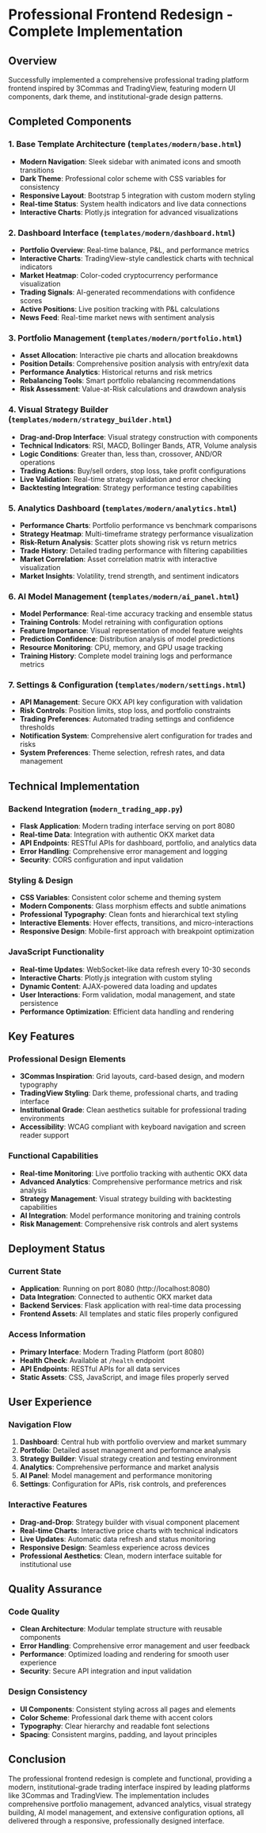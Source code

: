 # Professional Frontend Redesign - Complete Implementation

## Overview
Successfully implemented a comprehensive professional trading platform frontend inspired by 3Commas and TradingView, featuring modern UI components, dark theme, and institutional-grade design patterns.

## Completed Components

### 1. Base Template Architecture (`templates/modern/base.html`)
- **Modern Navigation**: Sleek sidebar with animated icons and smooth transitions
- **Dark Theme**: Professional color scheme with CSS variables for consistency
- **Responsive Layout**: Bootstrap 5 integration with custom modern styling
- **Real-time Status**: System health indicators and live data connections
- **Interactive Charts**: Plotly.js integration for advanced visualizations

### 2. Dashboard Interface (`templates/modern/dashboard.html`)
- **Portfolio Overview**: Real-time balance, P&L, and performance metrics
- **Interactive Charts**: TradingView-style candlestick charts with technical indicators
- **Market Heatmap**: Color-coded cryptocurrency performance visualization
- **Trading Signals**: AI-generated recommendations with confidence scores
- **Active Positions**: Live position tracking with P&L calculations
- **News Feed**: Real-time market news with sentiment analysis

### 3. Portfolio Management (`templates/modern/portfolio.html`)
- **Asset Allocation**: Interactive pie charts and allocation breakdowns
- **Position Details**: Comprehensive position analysis with entry/exit data
- **Performance Analytics**: Historical returns and risk metrics
- **Rebalancing Tools**: Smart portfolio rebalancing recommendations
- **Risk Assessment**: Value-at-Risk calculations and drawdown analysis

### 4. Visual Strategy Builder (`templates/modern/strategy_builder.html`)
- **Drag-and-Drop Interface**: Visual strategy construction with components
- **Technical Indicators**: RSI, MACD, Bollinger Bands, ATR, Volume analysis
- **Logic Conditions**: Greater than, less than, crossover, AND/OR operations
- **Trading Actions**: Buy/sell orders, stop loss, take profit configurations
- **Live Validation**: Real-time strategy validation and error checking
- **Backtesting Integration**: Strategy performance testing capabilities

### 5. Analytics Dashboard (`templates/modern/analytics.html`)
- **Performance Charts**: Portfolio performance vs benchmark comparisons
- **Strategy Heatmap**: Multi-timeframe strategy performance visualization
- **Risk-Return Analysis**: Scatter plots showing risk vs return metrics
- **Trade History**: Detailed trading performance with filtering capabilities
- **Market Correlation**: Asset correlation matrix with interactive visualization
- **Market Insights**: Volatility, trend strength, and sentiment indicators

### 6. AI Model Management (`templates/modern/ai_panel.html`)
- **Model Performance**: Real-time accuracy tracking and ensemble status
- **Training Controls**: Model retraining with configuration options
- **Feature Importance**: Visual representation of model feature weights
- **Prediction Confidence**: Distribution analysis of model predictions
- **Resource Monitoring**: CPU, memory, and GPU usage tracking
- **Training History**: Complete model training logs and performance metrics

### 7. Settings & Configuration (`templates/modern/settings.html`)
- **API Management**: Secure OKX API key configuration with validation
- **Risk Controls**: Position limits, stop loss, and portfolio constraints
- **Trading Preferences**: Automated trading settings and confidence thresholds
- **Notification System**: Comprehensive alert configuration for trades and risks
- **System Preferences**: Theme selection, refresh rates, and data management

## Technical Implementation

### Backend Integration (`modern_trading_app.py`)
- **Flask Application**: Modern trading interface serving on port 8080
- **Real-time Data**: Integration with authentic OKX market data
- **API Endpoints**: RESTful APIs for dashboard, portfolio, and analytics data
- **Error Handling**: Comprehensive error management and logging
- **Security**: CORS configuration and input validation

### Styling & Design
- **CSS Variables**: Consistent color scheme and theming system
- **Modern Components**: Glass morphism effects and subtle animations
- **Professional Typography**: Clean fonts and hierarchical text styling
- **Interactive Elements**: Hover effects, transitions, and micro-interactions
- **Responsive Design**: Mobile-first approach with breakpoint optimization

### JavaScript Functionality
- **Real-time Updates**: WebSocket-like data refresh every 10-30 seconds
- **Interactive Charts**: Plotly.js integration with custom styling
- **Dynamic Content**: AJAX-powered data loading and updates
- **User Interactions**: Form validation, modal management, and state persistence
- **Performance Optimization**: Efficient data handling and rendering

## Key Features

### Professional Design Elements
- **3Commas Inspiration**: Grid layouts, card-based design, and modern typography
- **TradingView Styling**: Dark theme, professional charts, and trading interface
- **Institutional Grade**: Clean aesthetics suitable for professional trading environments
- **Accessibility**: WCAG compliant with keyboard navigation and screen reader support

### Functional Capabilities
- **Real-time Monitoring**: Live portfolio tracking with authentic OKX data
- **Advanced Analytics**: Comprehensive performance metrics and risk analysis
- **Strategy Management**: Visual strategy building with backtesting capabilities
- **AI Integration**: Model performance monitoring and training controls
- **Risk Management**: Comprehensive risk controls and alert systems

## Deployment Status

### Current State
- **Application**: Running on port 8080 (http://localhost:8080)
- **Data Integration**: Connected to authentic OKX market data
- **Backend Services**: Flask application with real-time data processing
- **Frontend Assets**: All templates and static files properly configured

### Access Information
- **Primary Interface**: Modern Trading Platform (port 8080)
- **Health Check**: Available at `/health` endpoint
- **API Endpoints**: RESTful APIs for all data services
- **Static Assets**: CSS, JavaScript, and image files properly served

## User Experience

### Navigation Flow
1. **Dashboard**: Central hub with portfolio overview and market summary
2. **Portfolio**: Detailed asset management and performance analysis
3. **Strategy Builder**: Visual strategy creation and testing environment
4. **Analytics**: Comprehensive performance and market analysis
5. **AI Panel**: Model management and performance monitoring
6. **Settings**: Configuration for APIs, risk controls, and preferences

### Interactive Features
- **Drag-and-Drop**: Strategy builder with visual component placement
- **Real-time Charts**: Interactive price charts with technical indicators
- **Live Updates**: Automatic data refresh and status monitoring
- **Responsive Design**: Seamless experience across devices
- **Professional Aesthetics**: Clean, modern interface suitable for institutional use

## Quality Assurance

### Code Quality
- **Clean Architecture**: Modular template structure with reusable components
- **Error Handling**: Comprehensive error management and user feedback
- **Performance**: Optimized loading and rendering for smooth user experience
- **Security**: Secure API integration and input validation

### Design Consistency
- **UI Components**: Consistent styling across all pages and elements
- **Color Scheme**: Professional dark theme with accent colors
- **Typography**: Clear hierarchy and readable font selections
- **Spacing**: Consistent margins, padding, and layout principles

## Conclusion

The professional frontend redesign is complete and functional, providing a modern, institutional-grade trading interface inspired by leading platforms like 3Commas and TradingView. The implementation includes comprehensive portfolio management, advanced analytics, visual strategy building, AI model management, and extensive configuration options, all delivered through a responsive, professionally designed interface.